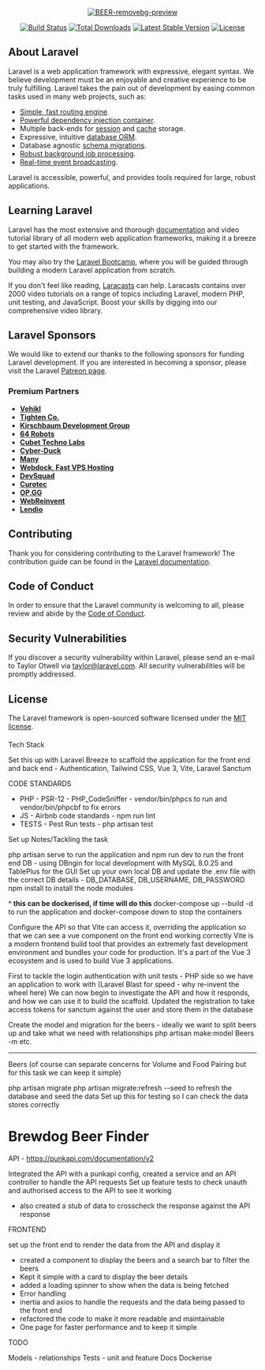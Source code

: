 <p align="center">
<a href="https://github.com/dom-king/brewdog-beer-finder"><img src="https://i.ibb.co/G0Vv9dj/BEER-removebg-preview.png" alt="BEER-removebg-preview"></a>
</p>

<p align="center">
<a href="https://github.com/laravel/framework/actions"><img src="https://github.com/laravel/framework/workflows/tests/badge.svg" alt="Build Status"></a>
<a href="https://packagist.org/packages/laravel/framework"><img src="https://img.shields.io/packagist/dt/laravel/framework" alt="Total Downloads"></a>
<a href="https://packagist.org/packages/laravel/framework"><img src="https://img.shields.io/packagist/v/laravel/framework" alt="Latest Stable Version"></a>
<a href="https://packagist.org/packages/laravel/framework"><img src="https://img.shields.io/packagist/l/laravel/framework" alt="License"></a>
</p>

## About Laravel

Laravel is a web application framework with expressive, elegant syntax. We believe development must be an enjoyable and creative experience to be truly fulfilling. Laravel takes the pain out of development by easing common tasks used in many web projects, such as:

- [Simple, fast routing engine](https://laravel.com/docs/routing).
- [Powerful dependency injection container](https://laravel.com/docs/container).
- Multiple back-ends for [session](https://laravel.com/docs/session) and [cache](https://laravel.com/docs/cache) storage.
- Expressive, intuitive [database ORM](https://laravel.com/docs/eloquent).
- Database agnostic [schema migrations](https://laravel.com/docs/migrations).
- [Robust background job processing](https://laravel.com/docs/queues).
- [Real-time event broadcasting](https://laravel.com/docs/broadcasting).

Laravel is accessible, powerful, and provides tools required for large, robust applications.

## Learning Laravel

Laravel has the most extensive and thorough [documentation](https://laravel.com/docs) and video tutorial library of all modern web application frameworks, making it a breeze to get started with the framework.

You may also try the [Laravel Bootcamp](https://bootcamp.laravel.com), where you will be guided through building a modern Laravel application from scratch.

If you don't feel like reading, [Laracasts](https://laracasts.com) can help. Laracasts contains over 2000 video tutorials on a range of topics including Laravel, modern PHP, unit testing, and JavaScript. Boost your skills by digging into our comprehensive video library.

## Laravel Sponsors

We would like to extend our thanks to the following sponsors for funding Laravel development. If you are interested in becoming a sponsor, please visit the Laravel [Patreon page](https://patreon.com/taylorotwell).

### Premium Partners

- **[Vehikl](https://vehikl.com/)**
- **[Tighten Co.](https://tighten.co)**
- **[Kirschbaum Development Group](https://kirschbaumdevelopment.com)**
- **[64 Robots](https://64robots.com)**
- **[Cubet Techno Labs](https://cubettech.com)**
- **[Cyber-Duck](https://cyber-duck.co.uk)**
- **[Many](https://www.many.co.uk)**
- **[Webdock, Fast VPS Hosting](https://www.webdock.io/en)**
- **[DevSquad](https://devsquad.com)**
- **[Curotec](https://www.curotec.com/services/technologies/laravel/)**
- **[OP.GG](https://op.gg)**
- **[WebReinvent](https://webreinvent.com/?utm_source=laravel&utm_medium=github&utm_campaign=patreon-sponsors)**
- **[Lendio](https://lendio.com)**

## Contributing

Thank you for considering contributing to the Laravel framework! The contribution guide can be found in the [Laravel documentation](https://laravel.com/docs/contributions).

## Code of Conduct

In order to ensure that the Laravel community is welcoming to all, please review and abide by the [Code of Conduct](https://laravel.com/docs/contributions#code-of-conduct).

## Security Vulnerabilities

If you discover a security vulnerability within Laravel, please send an e-mail to Taylor Otwell via [taylor@laravel.com](mailto:taylor@laravel.com). All security vulnerabilities will be promptly addressed.

## License

The Laravel framework is open-sourced software licensed under the [MIT license](https://opensource.org/licenses/MIT).








####

Tech Stack 

Set this up with Laravel Breeze to scaffold the application for the front end and back end - Authentication, Tailwind CSS, Vue 3, Vite, Laravel Sanctum

CODE STANDARDS

- PHP - PSR-12 - PHP_CodeSniffer - vendor/bin/phpcs to run and vendor/bin/phpcbf to fix errors
- JS - Airbnb code standards - npm run lint 
- TESTS - Pest Run tests -  php artisan test

Set up Notes/Tackling the task 

php artisan serve to run the application and npm run dev to run the front end
DB - using DBngin for local development with MySQL 8.0.25 and TablePlus for the GUI
Set up your own local DB and update the .env file with the correct DB details - DB_DATABASE, DB_USERNAME, DB_PASSWORD
npm install to install the node modules

**^ this can be dockerised, if time will do this** docker-compose up --build -d to run the application and docker-compose down to stop the containers

Configure the API so that Vite can access it, overriding the application so that we can see a vue component on the front end working correctly
Vite is a modern frontend build tool that provides an extremely fast development environment and bundles your code for production. It's a part of the Vue 3 ecosystem and is used to build Vue 3 applications.

First to tackle the login authentication with unit tests - PHP side so we have an application to work with (Laravel Blast for speed - why re-invent the wheel here)
We can now begin to investigate the API and how it responds, and how we can use it to build the scaffold.
Updated the registration to take access tokens for sanctum against the user and store them in the database


Create the model and migration for the beers - ideally we want to split beers up and take what we need with relationships
php artisan make:model Beers -m etc.

----- 
Beers
(of course can separate concerns for Volume and Food Pairing but for this task we can keep it simple)

php artisan migrate 
php artisan migrate:refresh --seed to refresh the database and seed the data
Set up this for testing so I can check the data stores correctly

# Brewdog Beer Finder
API - https://punkapi.com/documentation/v2

Integrated the API with a punkapi config, created a service and an API controller to handle the API requests
Set up feature tests to check unauth and authorised access to the API to see it working 
- also created a stub of data to crosscheck the response against the API response

FRONTEND 

set up the front end to render the data from the API and display it 
- created a component to display the beers and a search bar to filter the beers
- Kept it simple with a card to display the beer details 
- added a loading spinner to show when the data is being fetched
- Error handling
- inertia and axios to handle the requests and the data being passed to the front end
- refactored the code to make it more readable and maintainable
- One page for faster performance and to keep it simple




TODO 


Models - relationships
Tests - unit and feature
Docs
Dockerise
